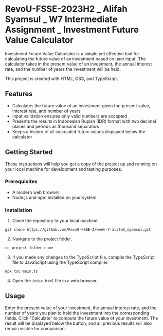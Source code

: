 # RevoU-FSSE-2023H2 _ Alifah Syamsul _ W7 Intermediate Assignment _ Investment Future Value Calculator

Investment Future Value Calculator is a simple yet effective tool for calculating the future value of an investment based on user input. The calculator takes in the present value of an investment, the annual interest rate, and the number of years the investment will be held.

This project is created with HTML, CSS, and TypeScript. 

## Features

- Calculates the future value of an investment given the present value, interest rate, and number of years
- Input validation ensures only valid numbers are accepted
- Presents the results in Indonesian Rupiah (IDR) format with two decimal places and periods as thousand separators
- Keeps a history of all calculated future values displayed below the calculator

## Getting Started

These instructions will help you get a copy of the project up and running on your local machine for development and testing purposes.

### Prerequisites

- A modern web browser
- Node.js and npm installed on your system

### Installation

1. Clone the repository to your local machine.
```bash
git clone https://github.com/RevoU-FSSE-2/week-7-alifah_syamsul.git
```
2. Navigate to the project folder.
```bash
cd project-folder-name
```
3. If you made any changes to the TypeScript file, compile the TypeScript file to JavaScript using the TypeScript compiler.
```bash
npx tsc main.ts
```
4. Open the `index.html` file in a web browser.

## Usage

Enter the present value of your investment, the annual interest rate, and the number of years you plan to hold the investment into the corresponding fields. Click "Calculate" to compute the future value of your investment. The result will be displayed below the button, and all previous results will also remain visible for comparison.